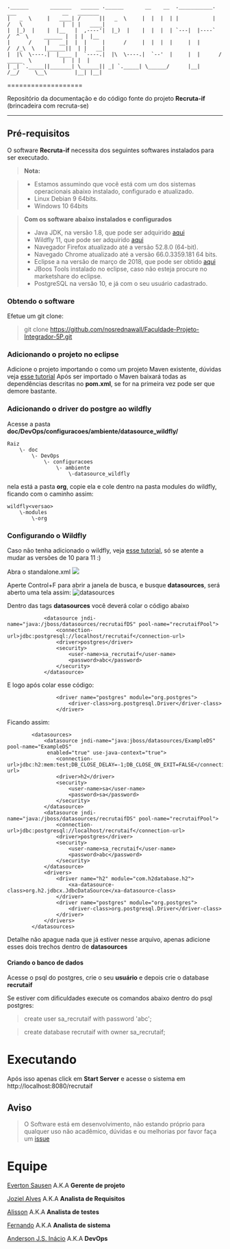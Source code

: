     .______       _______   ______ .______       __    __  .___________.     ___               __   _______ 
    |   _  \     |   ____| /      ||   _  \     |  |  |  | |           |    /   \             |  | |   ____|
    |  |_)  |    |  |__   |  ,----'|  |_)  |    |  |  |  | `---|  |----`   /  ^  \     ______ |  | |  |__   
    |      /     |   __|  |  |     |      /     |  |  |  |     |  |       /  /_\  \   |______||  | |   __|  
    |  |\  \----.|  |____ |  `----.|  |\  \----.|  `--'  |     |  |      /  _____  \          |  | |  |     
    | _| `._____||_______| \______|| _| `._____| \______/      |__|     /__/     \__\         |__| |__|   
===================


Repositório da documentação e do código fonte do projeto **Recruta-if** (brincadeira com recruta-se)

----------
Pré-requisitos
-------------

O software **Recruta-if** necessita dos seguintes softwares instalados para ser executado.

> **Nota:**

> - Estamos assumindo que você está com um dos sistemas operacionais abaixo instalado, configurado e atualizado.
> - Linux Debian 9 64bits.
> - Windows 10 64bits

> **Com os software abaixo instalados e configurados**
> 
> - Java JDK, na versão 1.8, que pode ser adquirido [aqui](http://www.oracle.com/technetwork/pt/java/javase/downloads/jdk8-downloads-2133151.html) 
> - Wildfly 11, que pode ser adquirido [aqui](http://wildfly.org/downloads/)
> - Navegador Firefox atualizado até a versão 52.8.0 (64-bit).
> - Navegado Chrome atualizado até a versão 66.0.3359.181 64 bits.
> - Eclipse a na versão de março de 2018, que pode ser obtido [aqui](http://www.eclipse.org/downloads/packages/eclipse-ide-java-ee-developers/oxygen3a)
>- JBoos Tools instalado no eclipse, caso não esteja procure no marketshare do eclipse.
>- PostgreSQL na versão 10, e já com o seu usuário cadastrado.

### Obtendo o software
Efetue um git clone:
> git clone https://github.com/nosrednawall/Faculdade-Projeto-Integrador-5P.git

### Adicionando o projeto no eclipse
Adicione o projeto importando o como um projeto Maven existente, dúvidas veja [esse tutorial](https://javabydeveloper.com/import-maven-project-eclipse/)
Após ser importado o Maven baixará todas as dependências descritas no **pom.xml**, se for na primeira vez pode ser que demore bastante.

### Adicionando o driver do postgre ao wildfly

Acesse a pasta **doc/DevOps/configuracoes/ambiente/datasource_wildfly/**

    Raiz
        \- doc
            \- DevOps
                \- configuracoes
                    \- ambiente
                        \-datasource_wildfly

nela está a pasta **org**, copie ela e cole dentro na pasta modules do wildfly, ficando com o caminho assim:

    wildfly<versao>
        \-modules
            \-org

### Configurando o Wildfly
Caso não tenha adicionado o wildfly, veja [esse tutorial](https://pablonobrega.wordpress.com/2016/06/06/configurando-o-wildfly-10-no-eclipse-mars/), só se atente a mudar as versões de 10 para 11 :)

Abra o standalone.xml
![](https://github.com/nosrednawall/Faculdade-Projeto-Integrador-5P/blob/master/doc/DevOps/ConfiguracoesPersonalizadas/imagens/standlone.png?raw=true)

Aperte Control+F para abrir a janela de busca, e busque **datasources**, será aberto uma tela assim:
![datasources](https://github.com/nosrednawall/Faculdade-Projeto-Integrador-5P/blob/master/doc/DevOps/ConfiguracoesPersonalizadas/imagens/datasources.png?raw=true)

Dentro das tags **datasources** você deverá colar o código abaixo

                <datasource jndi-name="java:/jboss/datasources/recrutaifDS" pool-name="recrutaifPool">
                    <connection-url>jdbc:postgresql://localhost/recrutaif</connection-url>
                    <driver>postgres</driver>
                    <security>
                        <user-name>sa_recrutaif</user-name>
                        <password>abc</password>
                    </security>
                </datasource>

E logo após colar esse código:

                    <driver name="postgres" module="org.postgres">
                        <driver-class>org.postgresql.Driver</driver-class>
                    </driver>
Ficando assim:

            <datasources>
                <datasource jndi-name="java:jboss/datasources/ExampleDS" pool-name="ExampleDS"
                 enabled="true" use-java-context="true">
                    <connection-url>jdbc:h2:mem:test;DB_CLOSE_DELAY=-1;DB_CLOSE_ON_EXIT=FALSE</connection-url>
                    <driver>h2</driver>
                    <security>
                        <user-name>sa</user-name>
                        <password>sa</password>
                    </security>
                </datasource>
                <datasource jndi-name="java:/jboss/datasources/recrutaifDS" pool-name="recrutaifPool">
                    <connection-url>jdbc:postgresql://localhost/recrutaif</connection-url>
                    <driver>postgres</driver>
                    <security>
                        <user-name>sa_recrutaif</user-name>
                        <password>abc</password>
                    </security>
                </datasource>
                <drivers>
                    <driver name="h2" module="com.h2database.h2">
                        <xa-datasource-class>org.h2.jdbcx.JdbcDataSource</xa-datasource-class>
                    </driver>
                    <driver name="postgres" module="org.postgres">
                        <driver-class>org.postgresql.Driver</driver-class>
                    </driver>
                </drivers>
            </datasources>

Detalhe não apague nada que já estiver nesse arquivo, apenas adicione esses dois trechos dentro de **datasources**

#### Criando o banco de dados

Acesse o psql do postgres, crie o seu **usuário** e depois crie o database **recrutaif**

Se estiver com dificuldades execute os comandos abaixo dentro do psql postgres:
>create user sa_recrutaif with password 'abc';

>create database recrutaif with owner sa_recrutaif;

# Executando

Após isso apenas click em **Start Server** e acesse o sistema em http://localhost:8080/recrutaif

## Aviso
> O Software está em desenvolvimento, não estando próprio para qualquer uso não acadêmico, dúvidas e ou melhorias por favor faça um [issue](https://github.com/nosrednawall/Faculdade-Projeto-Integrador-5P/issues)
>

# Equipe

[Everton Sausen](https://github.com/EvertonSausen) 	A.K.A  **Gerente de projeto**

[Joziel Alves](https://github.com/jozielalves) A.K.A  **Analista de Requisitos**

[Alisson](https://github.com/alibueno) A.K.A  **Analista de testes**

[Fernando](https://github.com/FernandoAndreLima) A.K.A  **Analista de sistema**

[Anderson J.S. Inácio](https://github.com/nosrednawall) A.K.A **DevOps**
